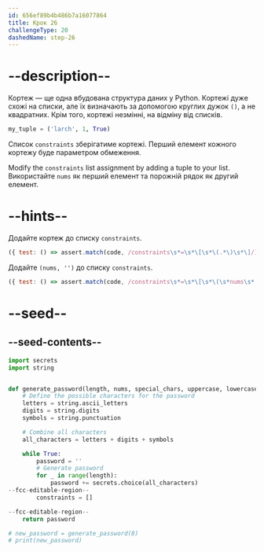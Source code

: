 ```yaml
---
id: 656ef89b4b486b7a16077864
title: Крок 26
challengeType: 20
dashedName: step-26
---
```


# --description--

Кортеж — ще одна вбудована структура даних у Python. Кортежі дуже схожі на списки, але їх визначають за допомогою круглих дужок `()`, а не квадратних. Крім того, кортежі незмінні, на відміну від списків.

```py
my_tuple = ('larch', 1, True)
```

Список `constraints` зберігатиме кортежі. Перший елемент кожного кортежу буде параметром обмеження.

Modify the `constraints` list assignment by adding a tuple to your list. Використайте `nums` як перший елемент та порожній рядок як другий елемент.

# --hints--

Додайте кортеж до списку `constraints`.

```js
({ test: () => assert.match(code, /constraints\s*=\s*\[\s*\(.*\)\s*\]/) })
```

Додайте `(nums, '')` до списку `constraints`.

```js
({ test: () => assert.match(code, /constraints\s*=\s*\[\s*\(\s*nums\s*,\s*("|')\1\s*\)\s*\]/) })
```

# --seed--

## --seed-contents--

```py
import secrets
import string


def generate_password(length, nums, special_chars, uppercase, lowercase):
    # Define the possible characters for the password
    letters = string.ascii_letters
    digits = string.digits
    symbols = string.punctuation

    # Combine all characters
    all_characters = letters + digits + symbols

    while True:
        password = ''
        # Generate password
        for _ in range(length):
            password += secrets.choice(all_characters)
--fcc-editable-region--        
        constraints = []

--fcc-editable-region--
    return password

# new_password = generate_password(8)
# print(new_password)
```
